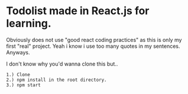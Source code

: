 # Todolist made in React.js for learning.

Obviously does not use "good react coding practices" as this is only my first "real" project. Yeah i know i use too many quotes in my sentences. Anyways.

I don't know why you'd wanna clone this but..

```
1.) Clone
2.) npm install in the root directory.
3.) npm start
```
